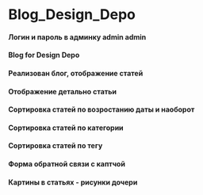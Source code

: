# Blog_Design_Depo
#### Логин и пароль в админку admin admin
#### Blog for Design Depo
#### Реализован блог, отображение статей
#### Отображение детально статьи
#### Сортировка статей по возростанию даты и наоборот
#### Сортировка статей по категории
#### Сортировка статей по тегу
#### Форма обратной связи с каптчой
#### Картины в статьях - рисунки дочери
